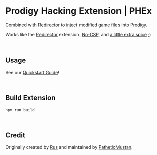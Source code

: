 # Prodigy Hacking Extension | PHEx
Combined with [Redirector](https://github.com/ProdigyPNP/Redirector_fork) to inject modified game files into Prodigy.

Works like the [Redirector](https://chrome.google.com/webstore/detail/redirector/ocgpenflpmgnfapjedencafcfakcekcd) extension, [No-CSP](https://chrome.google.com/webstore/detail/browser-header-filter-no/bdpbgfaoocdjolgbgjmpphgolanldnfo), and [a little extra spice](https://github.com/ProdigyPNP/PHEx_fork/blob/master/src/disableIntegrity.js) ;)

<br>

## Usage
See our [Quickstart Guide](https://github.com/ProdigyPNP/ProdigyMathGameHacking/tree/master/meta/wiki/QUICKSTART.md)!

<br>

## Build Extension
```sh
npm run build
```

<br>

## Credit
Originally created by [Rus](https://github.com/UntrustableRus) and maintained by [PatheticMustan](https://github.com/PatheticMustan).
